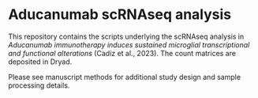 # Aducanumab scRNAseq analysis
This repository contains the scripts underlying the scRNAseq analysis in <i>Aducanumab immunotherapy induces sustained microglial transcriptional and functional alterations</i> (Cadiz et al., 2023). The count matrices are deposited in Dryad. 

Please see manuscript methods for additional study design and sample processing details.
